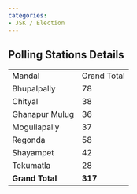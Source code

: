 ```yaml
---
categories:
- JSK / Election
---
```

## Polling Stations Details

|     |     |
| --- | --- |
| Mandal | Grand Total |
| Bhupalpally | 78  |
| Chityal | 38  |
| Ghanapur Mulug | 36  |
| Mogullapally | 37  |
| Regonda | 58  |
| Shayampet | 42  |
| Tekumatla | 28  |
| **Grand Total** | **317** |